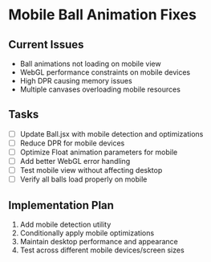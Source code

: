 # Mobile Ball Animation Fixes

## Current Issues
- Ball animations not loading on mobile view
- WebGL performance constraints on mobile devices
- High DPR causing memory issues
- Multiple canvases overloading mobile resources

## Tasks
- [ ] Update Ball.jsx with mobile detection and optimizations
- [ ] Reduce DPR for mobile devices
- [ ] Optimize Float animation parameters for mobile
- [ ] Add better WebGL error handling
- [ ] Test mobile view without affecting desktop
- [ ] Verify all balls load properly on mobile

## Implementation Plan
1. Add mobile detection utility
2. Conditionally apply mobile optimizations
3. Maintain desktop performance and appearance
4. Test across different mobile devices/screen sizes
